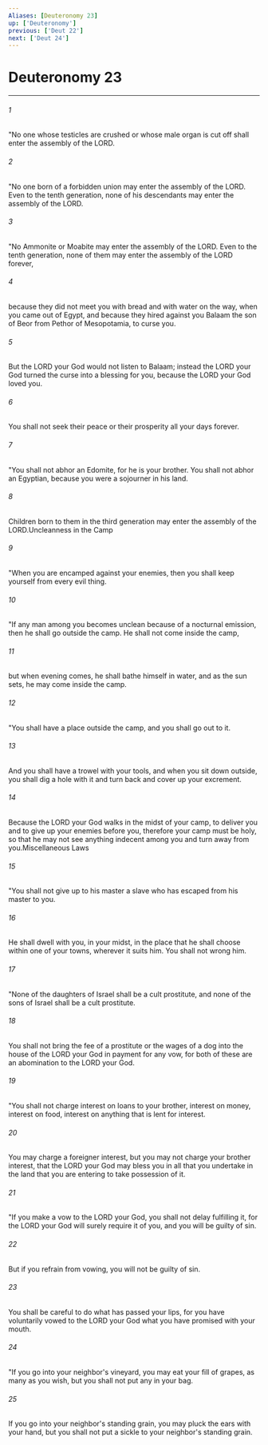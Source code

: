 ```yaml
---
Aliases: [Deuteronomy 23]
up: ['Deuteronomy']
previous: ['Deut 22']
next: ['Deut 24']
---
```

# Deuteronomy 23
***



###### 1 
"No one whose testicles are crushed or whose male organ is cut off shall enter the assembly of the LORD. 

###### 2 
"No one born of a forbidden union may enter the assembly of the LORD. Even to the tenth generation, none of his descendants may enter the assembly of the LORD. 

###### 3 
"No Ammonite or Moabite may enter the assembly of the LORD. Even to the tenth generation, none of them may enter the assembly of the LORD forever, 

###### 4 
because they did not meet you with bread and with water on the way, when you came out of Egypt, and because they hired against you Balaam the son of Beor from Pethor of Mesopotamia, to curse you. 

###### 5 
But the LORD your God would not listen to Balaam; instead the LORD your God turned the curse into a blessing for you, because the LORD your God loved you. 

###### 6 
You shall not seek their peace or their prosperity all your days forever. 

###### 7 
"You shall not abhor an Edomite, for he is your brother. You shall not abhor an Egyptian, because you were a sojourner in his land. 

###### 8 
Children born to them in the third generation may enter the assembly of the LORD.Uncleanness in the Camp 

###### 9 
"When you are encamped against your enemies, then you shall keep yourself from every evil thing. 

###### 10 
"If any man among you becomes unclean because of a nocturnal emission, then he shall go outside the camp. He shall not come inside the camp, 

###### 11 
but when evening comes, he shall bathe himself in water, and as the sun sets, he may come inside the camp. 

###### 12 
"You shall have a place outside the camp, and you shall go out to it. 

###### 13 
And you shall have a trowel with your tools, and when you sit down outside, you shall dig a hole with it and turn back and cover up your excrement. 

###### 14 
Because the LORD your God walks in the midst of your camp, to deliver you and to give up your enemies before you, therefore your camp must be holy, so that he may not see anything indecent among you and turn away from you.Miscellaneous Laws 

###### 15 
"You shall not give up to his master a slave who has escaped from his master to you. 

###### 16 
He shall dwell with you, in your midst, in the place that he shall choose within one of your towns, wherever it suits him. You shall not wrong him. 

###### 17 
"None of the daughters of Israel shall be a cult prostitute, and none of the sons of Israel shall be a cult prostitute. 

###### 18 
You shall not bring the fee of a prostitute or the wages of a dog into the house of the LORD your God in payment for any vow, for both of these are an abomination to the LORD your God. 

###### 19 
"You shall not charge interest on loans to your brother, interest on money, interest on food, interest on anything that is lent for interest. 

###### 20 
You may charge a foreigner interest, but you may not charge your brother interest, that the LORD your God may bless you in all that you undertake in the land that you are entering to take possession of it. 

###### 21 
"If you make a vow to the LORD your God, you shall not delay fulfilling it, for the LORD your God will surely require it of you, and you will be guilty of sin. 

###### 22 
But if you refrain from vowing, you will not be guilty of sin. 

###### 23 
You shall be careful to do what has passed your lips, for you have voluntarily vowed to the LORD your God what you have promised with your mouth. 

###### 24 
"If you go into your neighbor's vineyard, you may eat your fill of grapes, as many as you wish, but you shall not put any in your bag. 

###### 25 
If you go into your neighbor's standing grain, you may pluck the ears with your hand, but you shall not put a sickle to your neighbor's standing grain.
